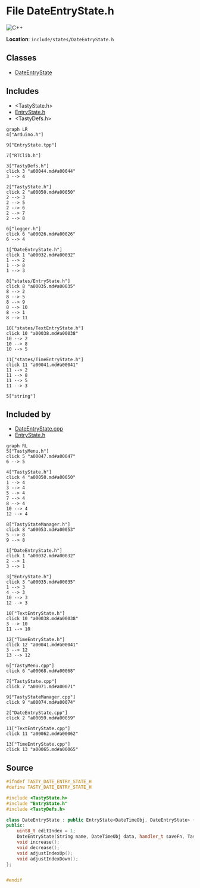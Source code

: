 <a id="a00032"></a>
# File DateEntryState.h

![][C++]

**Location**: `include/states/DateEntryState.h`





## Classes

* [DateEntryState](a00080.md#a00080)

## Includes

* <TastyState.h>
* [EntryState.h](a00035.md#a00035)
* <TastyDefs.h>

```mermaid
graph LR
4["Arduino.h"]

9["EntryState.tpp"]

7["RTClib.h"]

3["TastyDefs.h"]
click 3 "a00044.md#a00044"
3 --> 4

2["TastyState.h"]
click 2 "a00050.md#a00050"
2 --> 3
2 --> 5
2 --> 6
2 --> 7
2 --> 8

6["logger.h"]
click 6 "a00026.md#a00026"
6 --> 4

1["DateEntryState.h"]
click 1 "a00032.md#a00032"
1 --> 2
1 --> 8
1 --> 3

8["states/EntryState.h"]
click 8 "a00035.md#a00035"
8 --> 2
8 --> 5
8 --> 9
8 --> 10
8 --> 1
8 --> 11

10["states/TextEntryState.h"]
click 10 "a00038.md#a00038"
10 --> 2
10 --> 8
10 --> 5

11["states/TimeEntryState.h"]
click 11 "a00041.md#a00041"
11 --> 2
11 --> 8
11 --> 5
11 --> 3

5["string"]

```

## Included by

* [DateEntryState.cpp](a00059.md#a00059)
* [EntryState.h](a00035.md#a00035)

```mermaid
graph RL
5["TastyMenu.h"]
click 5 "a00047.md#a00047"
6 --> 5

4["TastyState.h"]
click 4 "a00050.md#a00050"
1 --> 4
3 --> 4
5 --> 4
7 --> 4
8 --> 4
10 --> 4
12 --> 4

8["TastyStateManager.h"]
click 8 "a00053.md#a00053"
5 --> 8
9 --> 8

1["DateEntryState.h"]
click 1 "a00032.md#a00032"
2 --> 1
3 --> 1

3["EntryState.h"]
click 3 "a00035.md#a00035"
1 --> 3
4 --> 3
10 --> 3
12 --> 3

10["TextEntryState.h"]
click 10 "a00038.md#a00038"
3 --> 10
11 --> 10

12["TimeEntryState.h"]
click 12 "a00041.md#a00041"
3 --> 12
13 --> 12

6["TastyMenu.cpp"]
click 6 "a00068.md#a00068"

7["TastyState.cpp"]
click 7 "a00071.md#a00071"

9["TastyStateManager.cpp"]
click 9 "a00074.md#a00074"

2["DateEntryState.cpp"]
click 2 "a00059.md#a00059"

11["TextEntryState.cpp"]
click 11 "a00062.md#a00062"

13["TimeEntryState.cpp"]
click 13 "a00065.md#a00065"

```

## Source

```cpp
#ifndef TASTY_DATE_ENTRY_STATE_H
#define TASTY_DATE_ENTRY_STATE_H

#include <TastyState.h>
#include "EntryState.h"
#include <TastyDefs.h>

class DateEntryState : public EntryState<DateTimeObj, DateEntryState> {
public:
    uint8_t editIndex = 1;
    DateEntryState(String name, DateTimeObj data, handler_t saveFn, TastyState* returnState);
    void increase();
    void decrease();
    void adjustIndexUp();
    void adjustIndexDown();
};


#endif
```

[public]: https://img.shields.io/badge/-public-brightgreen (public)
[C++]: https://img.shields.io/badge/language-C%2B%2B-blue (C++)
[static]: https://img.shields.io/badge/-static-lightgrey (static)
[private]: https://img.shields.io/badge/-private-red (private)